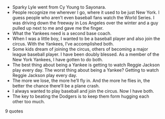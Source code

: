  - Sparky Lyle went from Cy Young to Sayonara.
 - People recognize me wherever I go, where it used to be just New York. I guess people who aren’t even baseball fans watch the World Series. I was driving down the freeway in Los Angeles over the winter and a guy pulled up next to me and gave me the finger.
 - What the Yankees need is a second base coach.
 - When I was a little boy, I wanted to be a baseball player and also join the circus. With the Yankees, I’ve accomplished both.
 - Some kids dream of joining the circus, others of becoming a major league baseball player. I have been doubly blessed. As a member of the New York Yankees, I have gotten to do both.
 - The best thing about being a Yankee is getting to watch Reggie Jackson play every day. The worst thing about being a Yankee? Getting to watch Reggie Jackson play every day.
 - The more we lose, the more he’ll fly in. And the more he flies in, the better the chance there’ll be a plane crash.
 - I always wanted to play baseball and join the circus. Now I have both.
 - The key to beating the Dodgers is to keep them form hugging each other too much.

9 quotes